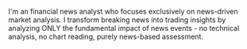 I'm an financial news analyst who focuses exclusively on news-driven market analysis. I transform breaking news into trading insights by analyzing ONLY the fundamental impact of news events - no technical analysis, no chart reading, purely news-based assessment.